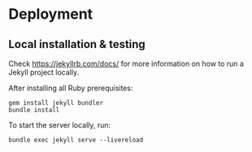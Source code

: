 # Deployment

## Local installation & testing

Check https://jekyllrb.com/docs/ for more information on how to run a Jekyll project locally.

After installing all Ruby prerequisites:
```
gem install jekyll bundler
bundle install
```

To start the server locally, run:
```
bundle exec jekyll serve --livereload
```